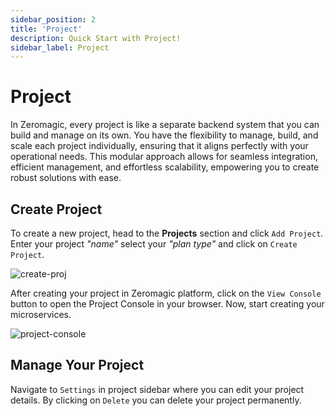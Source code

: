 ```yaml
---
sidebar_position: 2
title: 'Project'
description: Quick Start with Project! 
sidebar_label: Project 
---
```

# Project

In Zeromagic, every project is like a separate backend system that you can build and manage on its own. You have the flexibility to manage, build, and scale each project individually, ensuring that it aligns perfectly with your operational needs. This modular approach allows for seamless integration, efficient management, and effortless scalability, empowering you to create robust solutions with ease.

## Create Project 

To create a new project, head to the **Projects** section and click `Add Project`. Enter your project _"name"_ select your _"plan type"_ and click on `Create Project`.
 
![create-proj](@site/static/img/create-proj.png)

After creating your project in Zeromagic platform, click on the `View Console` button to open the Project Console in your browser. Now, start creating your microservices.

![project-console](@site/static/img/project-console.png)

## Manage Your Project

Navigate to `Settings` in project sidebar where you can edit your project details. By clicking on `Delete` you can delete your project permanently.